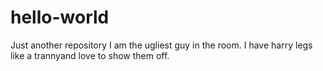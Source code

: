 # hello-world
Just another repository
I am the ugliest guy in the room. I have harry legs like a trannyand love to show them off.
